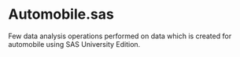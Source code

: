 # Automobile.sas
Few data analysis operations performed on data which is created for automobile using SAS University Edition.
